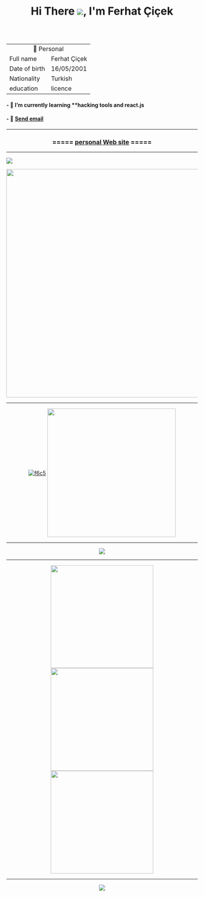 <h1 align="center">Hi There <img src="https://user-images.githubusercontent.com/18350557/176309783-0785949b-9127-417c-8b55-ab5a4333674e.gif" />, I'm Ferhat Çiçek</h1>
<br><br>
<table>
  <tr>
    <td colspan="2" align="center">👨 Personal</td>
  </tr>
  <tr>
    <td>Full name</td>
    <td>Ferhat Çiçek</td>
  </tr>
  <tr>
    <td>Date of birth</td>
    <td>16/05/2001</td>
  </tr>
  <tr>
    <td>Nationality</td>
    <td>Turkish</td>
  </tr>
  <tr>
    <td>education</td>
    <td>licence</td>
  </tr>
<table>

<h4>- 🌱 I’m currently learning **hacking tools and react.js</h4>

<h4>- 💬 <a href="mailto:someone@example.com">Send email</a> </h4>

---

<h3 align="center">===== <a href="https://f6c5.github.io/" title="kişisel web sitesi" target="_blank">personal Web site</a> =====</h3>

---
![](https://komarev.com/ghpvc/?username=f6c5)
<div align="center">
  <a href="https://github.com/anuraghazra/github-readme-stats">
    <img align="center"
      src="https://github-readme-stats.vercel.app/api?username=f6c5&show_icons=true&count_private=true&theme=nord&line_height=20&count_private=true&include_all_commits=true&hide_border=true"
      width="600px" />
  </a>
</div>

---

<div align="center">
  <a href="#"><img align="center"
      src="https://github-readme-streak-stats.herokuapp.com/?user=f6c5&theme=nord&hide_border=true&fire=azure&sideNums=azure"
      alt="f6c5" /></a>
  <a href="https://github.com/anuraghazra/github-readme-stats">
    <img align="center"
      src="https://github-readme-stats.vercel.app/api/top-langs/?username=f6c5&theme=nord&hide_border=false&include_all_commits=true&count_private=true&layout=compact&langs_count=10&include_private=true"
      width="338px" />
  </a>
</div>

---

<div align="center">
  <a href="https://github.com/anuraghazra/github-readme-stats">
    <img align="center"
      src="http://github-profile-summary-cards.vercel.app/api/cards/profile-details?username=f6c5&theme=nord_dark"/>
  </a>
</div>

---

<div align="center">
  <a href="https://github.com/vn7n24fzkq/github-profile-summary-cards">
    <img align="center"
      src="http://github-profile-summary-cards.vercel.app/api/cards/repos-per-language?username=f6c5&theme=nord_dark"
      width="270px" />
  </a>
  <a href="https://github.com/vn7n24fzkq/github-profile-summary-cards">
    <img align="center"
      src="http://github-profile-summary-cards.vercel.app/api/cards/most-commit-language?username=f6c5&theme=nord_dark"
      width="270px" />
  </a>
  <a href="https://github.com/vn7n24fzkq/github-profile-summary-cards">
    <img align="center"
      src="http://github-profile-summary-cards.vercel.app/api/cards/productive-time?username=f6c5&theme=nord_dark&utcOffset=8"
      width="270px" />
  </a>
</div>

---

<div align="center">
  <a href="https://github.com/ryo-ma/github-profile-trophy">
    <img align="center"
      src="https://github-profile-trophy.vercel.app/?username=f6c5&theme=nord&column=8&no-frame=true&margin-w=5" />
  </a>
</div>
